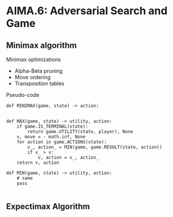# AIMA.6: Adversarial Search and Game



## Minimax algorithm

Minimax optimizations
* Alpha-Beta pruning
* Move ordering
* Transposition tables


Pseudo-code

``` 
def MINIMAX(game, state) -> action:


def MAX(game, state) -> utility, action:
    if game.IS_TERMINAL(state):
        return game.UTILITY(state, player), None
    v, move = - math.inf, None
    for action in game.ACTIONS(state):
        v_, action_ = MIN(game, game.RESULT(state, action))
        if v_ > v:
            v, action = v_, action_
    return v, action

def MIN(game, state) -> utility, action:
    # same
    pass


```

## Expectimax Algorithm